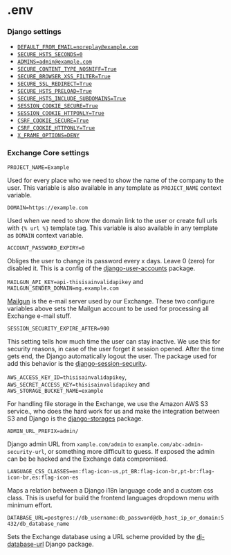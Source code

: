 # .env

### Django settings


- [`DEFAULT_FROM_EMAIL=noreplay@example.com`](https://docs.djangoproject.com/en/2.0/ref/settings/#std:setting-DEFAULT_FROM_EMAIL)
- [`SECURE_HSTS_SECONDS=0`](https://docs.djangoproject.com/en/2.0/ref/settings/#std:setting-SECURE_HSTS_SECONDS)
- [`ADMINS=admin@example.com`](https://docs.djangoproject.com/en/2.0/ref/settings/#adminshttps://docs.djangoproject.com/en/2.0/ref/settings/#admins)
- [`SECURE_CONTENT_TYPE_NOSNIFF=True`](https://docs.djangoproject.com/en/2.0/ref/settings/#secure-content-type-nosniff)
- [`SECURE_BROWSER_XSS_FILTER=True`](https://docs.djangoproject.com/en/2.0/ref/settings/#std:setting-SECURE_BROWSER_XSS_FILTER)
- [`SECURE_SSL_REDIRECT=True`](https://docs.djangoproject.com/en/2.0/ref/settings/#secure-ssl-redirect)
- [`SECURE_HSTS_PRELOAD=True`](https://docs.djangoproject.com/en/2.0/ref/settings/#secure-hsts-preload)
- [`SECURE_HSTS_INCLUDE_SUBDOMAINS=True`](https://docs.djangoproject.com/en/2.0/ref/settings/#secure-hsts-include-subdomains)
- [`SESSION_COOKIE_SECURE=True`](https://docs.djangoproject.com/en/2.0/ref/settings/#std:setting-SESSION_COOKIE_SECURE)
- [`SESSION_COOKIE_HTTPONLY=True`](https://docs.djangoproject.com/en/2.0/ref/settings/#session-cookie-httponly)
- [`CSRF_COOKIE_SECURE=True`](https://docs.djangoproject.com/en/2.0/ref/settings/#std:setting-CSRF_COOKIE_SECURE)
- [`CSRF_COOKIE_HTTPONLY=True`](https://docs.djangoproject.com/en/2.0/a/settings/#csrf-cookie-httponly)
- [`X_FRAME_OPTIONS=DENY`](https://docs.djangoproject.com/en/2.0/ref/settings/#x-frame-options)


### Exchange Core settings

`PROJECT_NAME=Example`

Used for every place who we need to show the name of the company to the user. This variable is also available in any template as `PROJECT_NAME` context variable.

`DOMAIN=https://example.com`

Used when we need to show the domain link to the user or create full urls with `{% url %}` template tag. This variable is also available in any template as `DOMAIN` context variable.

`ACCOUNT_PASSWORD_EXPIRY=0`

Obliges the user to change its password every x days. Leave 0 (zero) for disabled it. This is a config of the [django-user-accounts](http://django-user-accounts.readthedocs.io/en/latest/usage.html?highlight=ACCOUNT_PASSWORD_EXPIRY#enabling-password-expiration) package.

`MAILGUN_API_KEY=api-thisisainvalidapikey` and `MAILGUN_SENDER_DOMAIN=mg.example.com`

[Mailgun](https://www.mailgun.com/) is the e-mail server used by our Exchange. These two configure variables above sets the Mailgun account to be used for processing all Exchange e-mail stuff.


`SESSION_SECURITY_EXPIRE_AFTER=900`

This setting tells how much time the user can stay inactive. We use this for security reasons, in case of the user forget it session opened. After the time gets end, the Django automatically logout the user. The package used for add this behavior is the [django-session-security](http://django-session-security.readthedocs.io/en/latest/full.html?highlight=SESSION_SECURITY_EXPIRE_AFTER#module-session_security.settings).

`AWS_ACCESS_KEY_ID=thisisainvalidapikey`, `AWS_SECRET_ACCESS_KEY=thisisainvalidapikey` and `AWS_STORAGE_BUCKET_NAME=example`

For handling file storage in the Exchange, we use the Amazon AWS S3 service., who does the hard work for us and make the integration between S3 and Django is the [django-storages](http://django-storages.readthedocs.io/en/latest/backends/amazon-S3.html) package.

`ADMIN_URL_PREFIX=admin/`

Django admin URL from `xample.com/admin` to `example.com/abc-admin-security-url`, or something more difficult to guess. If exposed the admin can be be hacked and the Exchange data compromised.


`LANGUAGE_CSS_CLASSES=en:flag-icon-us,pt_BR:flag-icon-br,pt-br:flag-icon-br,es:flag-icon-es`

Maps a relation between a Django i18n language code and a custom css class. This is useful for build the frontend languages dropdown menu with minimum effort.

`DATABASE_URL=postgres://db_username:db_password@db_host_ip_or_domain:5432/db_database_name`

Sets the Exchange database using a URL scheme provided by the [dj-database-url](https://github.com/kennethreitz/dj-database-url) Django package.

